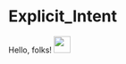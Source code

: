 # Explicit_Intent
Hello, folks! <img src="https://raw.githubusercontent.com/MartinHeinz/MartinHeinz/master/wave.gif" width="30px">
